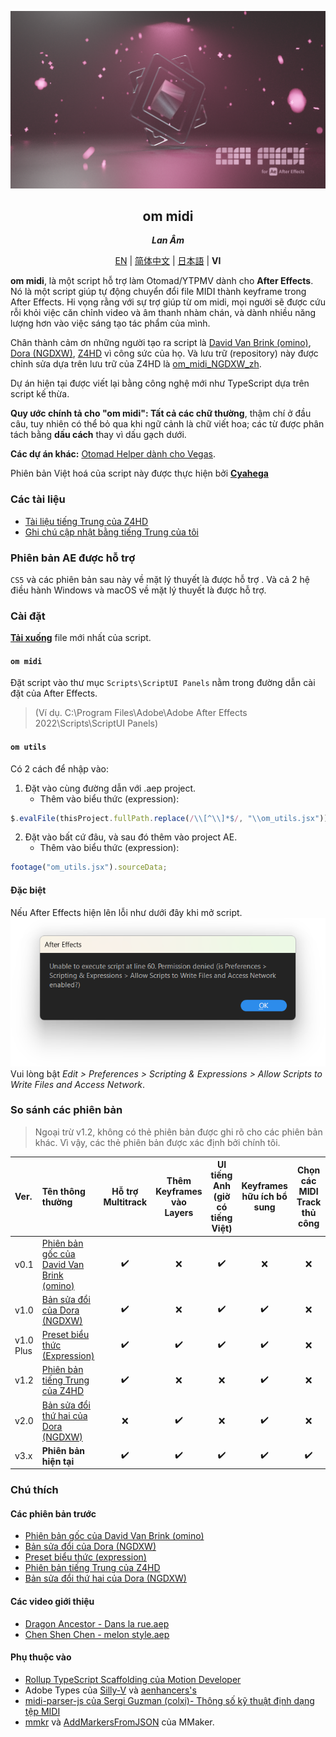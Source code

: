 <div lang="vi-VN">

[![Cover](cover.png)](#om_midi)
<div align="center">
	<h2 id="om_midi">om midi</h2>
	<p><b><i>Lan Âm</i></b></p>

[EN](README.md) | [简体中文](README_zh-CN.md) | [日本語](README_ja-JP.md) | **VI**
</div>

**om midi**, là một script hỗ trợ làm Otomad/YTPMV dành cho **After Effects**. Nó là một script giúp tự động chuyển đổi file MIDI thành keyframe trong After Effects. Hi vọng rằng với sự trợ giúp từ om midi, mọi người sẽ được cứu rỗi khỏi việc căn chỉnh video và âm thanh nhàm chán, và dành nhiều năng lượng hơn vào việc sáng tạo tác phẩm của mình.

Chân thành cảm ơn những người tạo ra script là [David Van Brink (omino)](https://omino.com/), [Dora (NGDXW)](https://space.bilibili.com/40208180), [Z4HD](https://github.com/Z4HD) vì công sức của họ. Và lưu trữ (repository) này được chỉnh sửa dựa trên lưu trữ của Z4HD là [om_midi_NGDXW_zh](https://github.com/Z4HD/om_midi_NGDXW_zh).

Dự án hiện tại được viết lại bằng công nghệ mới như TypeScript dựa trên script kế thừa.

**Quy ước chính tả cho "om midi": Tất cả các chữ thường**, thậm chí ở đầu câu, tuy nhiên có thể bỏ qua khi ngữ cảnh là chữ viết hoa; các từ được phân tách bằng **dấu cách** thay vì dấu gạch dưới.

**Các dự án khác:** [Otomad Helper dành cho Vegas](https://github.com/otomad/OtomadHelper/blob/winform/README_vi-VN.md).

Phiên bản Việt hoá của script này được thực hiện bởi [**Cyahega**](https://github.com/cyahega)

### Các tài liệu
* [Tài liệu tiếng Trung của Z4HD](https://om.z4hd.cf/)
* [Ghi chú cập nhật bằng tiếng Trung của tôi](https://www.bilibili.com/read/cv18532219)

### Phiên bản AE được hỗ trợ 
`CS5` và các phiên bản sau này về mặt lý thuyết là được hỗ trợ . Và cả 2 hệ điều hành Windows và macOS về mặt lý thuyết là được hỗ trợ.

### Cài đặt
[**Tải xuống**](https://github.com/otomad/om_midi/releases) file mới nhất của script.

#### `om midi`
Đặt script vào thư mục `Scripts\ScriptUI Panels` nằm trong đường dẫn cài đặt của After Effects.
> (Ví dụ. C:\Program Files\Adobe\Adobe After Effects 2022\Scripts\ScriptUI Panels)
#### `om utils`
Có 2 cách để nhập vào:
1. Đặt vào cùng đường dẫn với .aep project.
	* Thêm vào biểu thức (expression):
```javascript
$.evalFile(thisProject.fullPath.replace(/\\[^\\]*$/, "\\om_utils.jsx"));
```
2. Đặt vào bất cứ đâu, và sau đó thêm vào project AE.
	* Thêm vào biểu thức (expression):
```javascript
footage("om_utils.jsx").sourceData;
```

#### Đặc biệt 
Nếu After Effects hiện lên lỗi như dưới đây khi mở script.  
![After Effects No Access Files](./covers/After_Effects_No_Access_Files.png)  
Vui lòng bật *Edit > Preferences > Scripting & Expressions > Allow Scripts to Write Files and Access Network*.

### So sánh các phiên bản
> Ngoại trừ v1.2, không có thẻ phiên bản được ghi rõ cho các phiên bản khác. Vì vậy, các thẻ phiên bản được xác định bởi chính tôi.

Ver. | Tên thông thường | Hỗ trợ Multitrack | Thêm Keyframes vào Layers | UI tiếng Anh (giờ có tiếng Việt) |  Keyframes hữu ích bổ sung | Chọn các MIDI Track thủ công | Thay đổi BPM
:--- | :--- | :---: | :---: | :---: | :---: | :---: | :---:
v0.1 | [Phiên bản gốc của David Van Brink (omino)](https://omino.com/pixelblog/2011/12/26/ae-hello-again-midi/) | ✔️ | ❌ | ✔️ | ❌ | ❌ | ❌ | ❌
v1.0 | [Bản sửa đổi của Dora (NGDXW)](https://www.bilibili.com/read/cv170398) | ✔️ | ❌ | ✔️ | ✔️ | ❌ | ❌ | ❌
v1.0 Plus | [Preset biểu thức (Expression)](https://www.bilibili.com/video/av29649969) | ✔️ | ✔️ | ✔️ | ✔️ | ❌ | ❌ | ❌
v1.2 | [Phiên bản tiếng Trung của Z4HD](https://github.com/Z4HD/om_midi_NGDXW_zh) | ✔️ | ❌ | ❌ | ✔️ | ❌ | ❌ | ❌
v2.0 | [Bản sửa đổi thứ hai của Dora (NGDXW)](https://www.bilibili.com/read/cv1217487) | ❌ | ✔️ | ❌ | ✔️ | ❌ | ❌ | ❌
v3.x | **Phiên bản hiện tại** | ✔️ | ✔️ | ✔️ | ✔️ | ✔️ | ✔️ | ✔️

### Chú thích
#### Các phiên bản trước
* [Phiên bản gốc của David Van Brink (omino)](https://omino.com/pixelblog/2011/12/26/ae-hello-again-midi/)
* [Bản sửa đổi của Dora (NGDXW)](https://www.bilibili.com/read/cv170398)
* [Preset biểu thức (expression)](https://www.bilibili.com/video/av29649969)
* [Phiên bản tiếng Trung của Z4HD](https://github.com/Z4HD/om_midi_NGDXW_zh)
* [Bản sửa đổi thứ hai của Dora (NGDXW)](https://www.bilibili.com/read/cv1217487)
#### Các video giới thiệu
* [Dragon Ancestor - Dans la rue.aep](https://www.bilibili.com/video/av9228581)
* [Chen Shen Chen - melon style.aep](https://www.bilibili.com/video/av9778499)
#### Phụ thuộc vào
* [Rollup TypeScript Scaffolding của Motion Developer](https://github.com/motiondeveloper/expression-globals-typescript)
* Adobe Types của [Silly-V](https://github.com/Silly-V/Adobe-TS-ExtendScript) và [aenhancers's](https://github.com/aenhancers/Types-for-Adobe)
* [midi-parser-js của Sergi Guzman (colxi)- Thông số kỹ thuật định dạng tệp MIDI](https://github.com/colxi/midi-parser-js/wiki/MIDI-File-Format-Specifications)
* [mmkr](https://github.com/stysmmaker/mmkr) và [AddMarkersFromJSON](https://github.com/stysmmaker/AddMarkersFromJSON) của MMaker.

</div>

